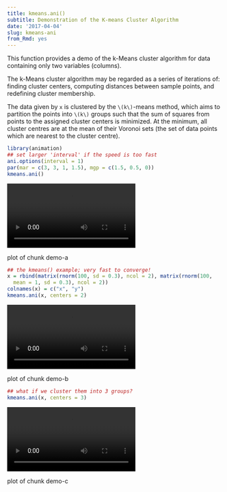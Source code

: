 ```yaml
---
title: kmeans.ani()
subtitle: Demonstration of the K-means Cluster Algorithm
date: '2017-04-04'
slug: kmeans-ani
from_Rmd: yes
---
```


This function provides a demo of the k-Means cluster algorithm for data
containing only two variables (columns).

The k-Means cluster algorithm may be regarded as a series of iterations of:
finding cluster centers, computing distances between sample points, and
redefining cluster membership.

The data given by `x` is clustered by the `\(k\)`-means method, which
aims to partition the points into `\(k\)` groups such that the sum of squares
from points to the assigned cluster centers is minimized. At the minimum, all
cluster centres are at the mean of their Voronoi sets (the set of data points
which are nearest to the cluster centre).
 

```r
library(animation)
## set larger 'interval' if the speed is too fast
ani.options(interval = 1)
par(mar = c(3, 3, 1, 1.5), mgp = c(1.5, 0.5, 0))
kmeans.ani()
```

<video controls loop autoplay><source src="https://assets.yihui.org/figures/animation/example/kmeans-ani/demo-a.mp4" /><p>plot of chunk demo-a</p></video>
 

```r
## the kmeans() example; very fast to converge!
x = rbind(matrix(rnorm(100, sd = 0.3), ncol = 2), matrix(rnorm(100, 
  mean = 1, sd = 0.3), ncol = 2))
colnames(x) = c("x", "y")
kmeans.ani(x, centers = 2)
```

<video controls loop autoplay><source src="https://assets.yihui.org/figures/animation/example/kmeans-ani/demo-b.mp4" /><p>plot of chunk demo-b</p></video>
 

```r
## what if we cluster them into 3 groups?
kmeans.ani(x, centers = 3)
```

<video controls loop autoplay><source src="https://assets.yihui.org/figures/animation/example/kmeans-ani/demo-c.mp4" /><p>plot of chunk demo-c</p></video>
